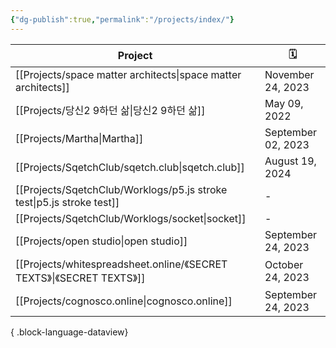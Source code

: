 ```yaml
---
{"dg-publish":true,"permalink":"/projects/index/"}
---
```



| Project                                                                  | 🗓️                |
| ------------------------------------------------------------------------ | ------------------ |
| [[Projects/space matter architects\|space matter architects]]         | November 24, 2023  |
| [[Projects/당신2 9하던 삶\|당신2 9하던 삶]]                                     | May 09, 2022       |
| [[Projects/Martha\|Martha]]                                           | September 02, 2023 |
| [[Projects/SqetchClub/sqetch.club\|sqetch.club]]                      | August 19, 2024    |
| [[Projects/SqetchClub/Worklogs/p5.js stroke test\|p5.js stroke test]] | \-                 |
| [[Projects/SqetchClub/Worklogs/socket\|socket]]                       | \-                 |
| [[Projects/open studio\|open studio]]                                 | September 24, 2023 |
| [[Projects/whitespreadsheet.online/《SECRET TEXTS》\|《SECRET TEXTS》]]   | October 24, 2023   |
| [[Projects/cognosco.online\|cognosco.online]]                         | September 24, 2023 |

{ .block-language-dataview}
